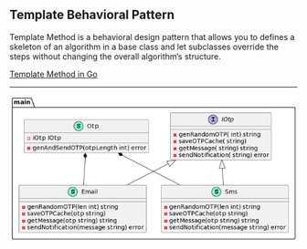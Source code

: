 ## Template Behavioral Pattern

Template Method is a behavioral design pattern that allows you to defines a skeleton of an algorithm in a base class and let subclasses override the steps without changing the overall algorithm’s structure.

[Template Method in Go](https://refactoring.guru/design-patterns/template-method/go/example#example-0)
***

![Conceptual Example](https://github.com/muarshad01/Design_Patterns_Go/blob/master/behavioral_design_patterns/bdp_images/template.png)
